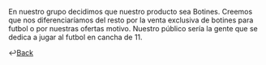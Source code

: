 En nuestro grupo decidimos que nuestro producto sea Botines. Creemos que nos diferenciaríamos del resto por la venta exclusiva de botines para futbol o por nuestras ofertas motivo. Nuestro público sería la gente que se dedica a jugar al futbol en cancha de 11.

↩️[Back](https://github.com/MateoBrena/grupo_11_ElNombre/blob/main/README.md)
